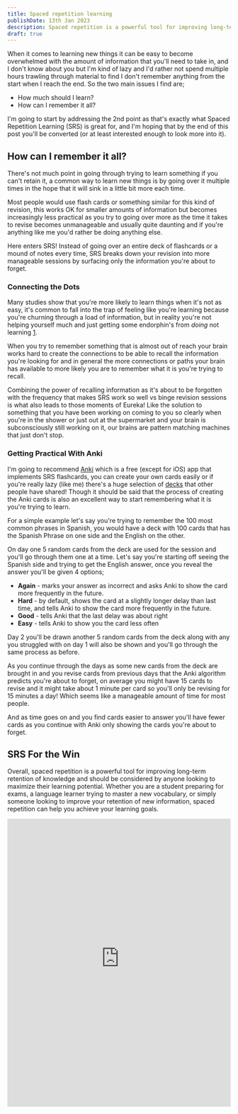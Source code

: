 ```yaml
---
title: Spaced repetition learning
publishDate: 13th Jan 2023
description: Spaced repetition is a powerful tool for improving long-term retention of knowledge and should be considered by anyone looking to maximize their learning potential
draft: true
---
```


When it comes to learning new things it can be easy to become overwhelmed with the amount of information that you'll need to take in, and I don't know about you but I'm kind of lazy and I'd rather not spend multiple hours trawling through material to find I don't remember anything from the start when I reach the end. So the two main issues I find are;

- How much should I learn?
- How can I remember it all?

I'm going to start by addressing the 2nd point as that's exactly what Spaced Repetition Learning (SRS) is great for, and I'm hoping that by the end of this post you'll be converted (or at least interested enough to look more into it).

## How can I remember it all?

There's not much point in going through trying to learn something if you can't retain it, a common way to learn new things is by going over it multiple times in the hope that it will sink in a little bit more each time.

Most people would use flash cards or something similar for this kind of revision, this works OK for smaller amounts of information but becomes increasingly less practical as you try to going over more as the time it takes to revise becomes unmanageable and usually quite daunting and if you're anything like me you'd rather be doing anything else.

Here enters SRS! Instead of going over an entire deck of flashcards or a mound of notes every time, SRS breaks down your revision into more manageable sessions by surfacing only the information you're about to forget.

### Connecting the Dots

Many studies show that you're more likely to learn things when it's not as easy, it's common to fall into the trap of feeling like you're learning because you're churning through a load of information, but in reality you're not helping yourself much and just getting some endorphin's from *doing* not learning [1].

When you try to remember something that is almost out of reach your brain works hard to create the connections to be able to recall the information you're looking for and in general the more connections or paths your brain has available to more likely you are to remember what it is you're trying to recall.

Combining the power of recalling information as it's about to be forgotten with the frequency that makes SRS work so well vs binge revision sessions is what also leads to those moments of Eureka! Like the solution to something that you have been working on coming to you so clearly when you're in the shower or just out at the supermarket and your brain is subconsciously still working on it, our brains are pattern matching machines that just don't stop. 

### Getting Practical With Anki

I'm going to recommend [Anki](https://apps.ankiweb.net/) which is a free (except for iOS) app that implements SRS flashcards, you can create your own cards easily or if you're really lazy (like me) there's a huge selection of [decks](https://ankiweb.net/shared/decks/) that other people have shared! Though it should be said that the process of creating the Anki cards is also an excellent way to start remembering what it is you're trying to learn.

For a simple example let's say you're trying to remember the 100 most common phrases in Spanish, you would have a deck with 100 cards that has the Spanish Phrase on one side and the English on the other.

On day one 5 random cards from the deck are used for the session and you'll go through them one at a time. Let's say you're starting off seeing the Spanish side and trying to get the English answer, once you reveal the answer you'll be given 4 options;

- **Again** - marks your answer as incorrect and asks Anki to show the card more frequently in the future.
- **Hard** - by default, shows the card at a slightly longer delay than last time, and tells Anki to show the card more frequently in the future.
- **Good** - tells Anki that the last delay was about right
- **Easy** - tells Anki to show you the card less often

Day 2 you'll be drawn another 5 random cards from the deck along with any you struggled with on day 1 will also be shown and you'll go through the same process as before.

As you continue through the days as some new cards from the deck are brought in and you revise cards from previous days that the Anki algorithm predicts you're about to forget, on average you might have 15 cards to revise and it might take about 1 minute per card so you'll only be revising for 15 minutes a day! Which seems like a manageable amount of time for most people.

And as time goes on and you find cards easier to answer you'll have fewer cards as you continue with Anki only showing the cards you're about to forget.

## SRS For the Win

Overall, spaced repetition is a powerful tool for improving long-term retention of knowledge and should be considered by anyone looking to maximize their learning potential. Whether you are a student preparing for exams, a language learner trying to master a new vocabulary, or simply someone looking to improve your retention of new information, spaced repetition can help you achieve your learning goals.

<iframe width="100%" height="650" src="https://www.youtube-nocookie.com/embed/eVajQPuRmk8" title="YouTube video player" frameborder="0" allow="accelerometer; autoplay; clipboard-write; encrypted-media; gyroscope; picture-in-picture; web-share" allowfullscreen></iframe>

[1]: <https://www.researchgate.net/publication/284097727_Making_things_hard_on_yourself_but_in_a_good_way_Creating_desirable_difficulties_to_enhance_learning>
